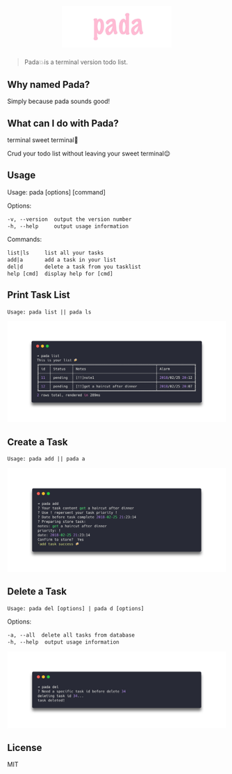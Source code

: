 <h1 align="center">
  <img width="320" style="width: 50%" src="./docs/pada-banner.jpg">
</h1>


> Pada💥is a terminal version todo list.

## Why named Pada?

Simply because pada sounds good!

## What can I do with Pada?

terminal sweet terminal📮

Crud your todo list without leaving your sweet terminal😌

## Usage


  Usage: pada [options] [command]


  Options:

    -v, --version  output the version number
    -h, --help     output usage information


  Commands:

    list|ls     list all your tasks
    add|a       add a task in your list
    del|d       delete a task from you tasklist
    help [cmd]  display help for [cmd]

## Print Task List

    Usage: pada list || pada ls

<!-- [pada-list](./docs/pada-list.png) -->
<p align="center"><img src="./docs/pada-list.png"></p>

## Create a Task

    Usage: pada add || pada a


<!-- [pada-add](./docs/pada-add.png) -->
<p align="center"><img src="./docs/pada-add.png"></p>

## Delete a Task

    Usage: pada del [options] | pada d [options]


  Options:

    -a, --all  delete all tasks from database
    -h, --help  output usage information

<!-- [pada-add](./docs/pada-del.png) -->
<p align="center"><img src="./docs/pada-del.png"></p>

## License

MIT
